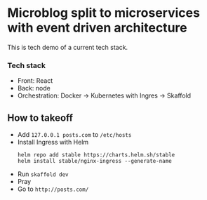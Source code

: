 # Microblog split to microservices with event driven architecture
This is tech demo of a current tech stack.

### Tech stack
- Front: React
- Back: node
- Orchestration: Docker -> Kubernetes with Ingres -> Skaffold

## How to takeoff
- Add `127.0.0.1 posts.com` to `/etc/hosts`
- Install Ingress with Helm
  ```
  helm repo add stable https://charts.helm.sh/stable
  helm install stable/nginx-ingress --generate-name
  ```
- Run `skaffold dev`
- Pray
- Go to `http://posts.com/`
